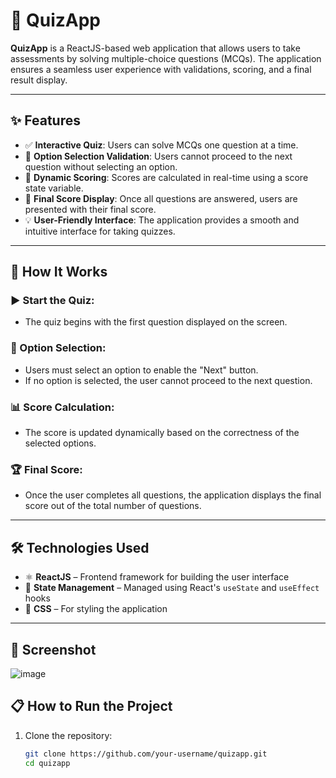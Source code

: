 # 🎯 QuizApp

**QuizApp** is a ReactJS-based web application that allows users to take assessments by solving multiple-choice questions (MCQs). The application ensures a seamless user experience with validations, scoring, and a final result display.

---

## ✨ Features

- ✅ **Interactive Quiz**: Users can solve MCQs one question at a time.
- 🚫 **Option Selection Validation**: Users cannot proceed to the next question without selecting an option.
- 🧮 **Dynamic Scoring**: Scores are calculated in real-time using a score state variable.
- 🏁 **Final Score Display**: Once all questions are answered, users are presented with their final score.
- 💡 **User-Friendly Interface**: The application provides a smooth and intuitive interface for taking quizzes.

---

## 🚀 How It Works

### ▶️ Start the Quiz:
- The quiz begins with the first question displayed on the screen.

### 🔘 Option Selection:
- Users must select an option to enable the "Next" button.
- If no option is selected, the user cannot proceed to the next question.

### 📊 Score Calculation:
- The score is updated dynamically based on the correctness of the selected options.

### 🏆 Final Score:
- Once the user completes all questions, the application displays the final score out of the total number of questions.

---

## 🛠️ Technologies Used

- ⚛️ **ReactJS** – Frontend framework for building the user interface
- 🧠 **State Management** – Managed using React's `useState` and `useEffect` hooks
- 🎨 **CSS** – For styling the application

---

## 📸 Screenshot

![image](https://github.com/user-attachments/assets/d84e3ab9-06f2-46e5-9ce1-d4b01fab7071)


## 📋 How to Run the Project

1. Clone the repository:

   ```bash
   git clone https://github.com/your-username/quizapp.git
   cd quizapp
